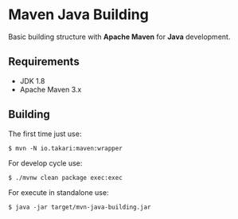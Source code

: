 # Maven Java Building

Basic building structure with **Apache Maven** for **Java** development.

## Requirements

- JDK 1.8
- Apache Maven 3.x

## Building

The first time just use:

`$ mvn -N io.takari:maven:wrapper`

For develop cycle use:

`$ ./mvnw clean package exec:exec`

For execute in standalone use:

`$ java -jar target/mvn-java-building.jar`

